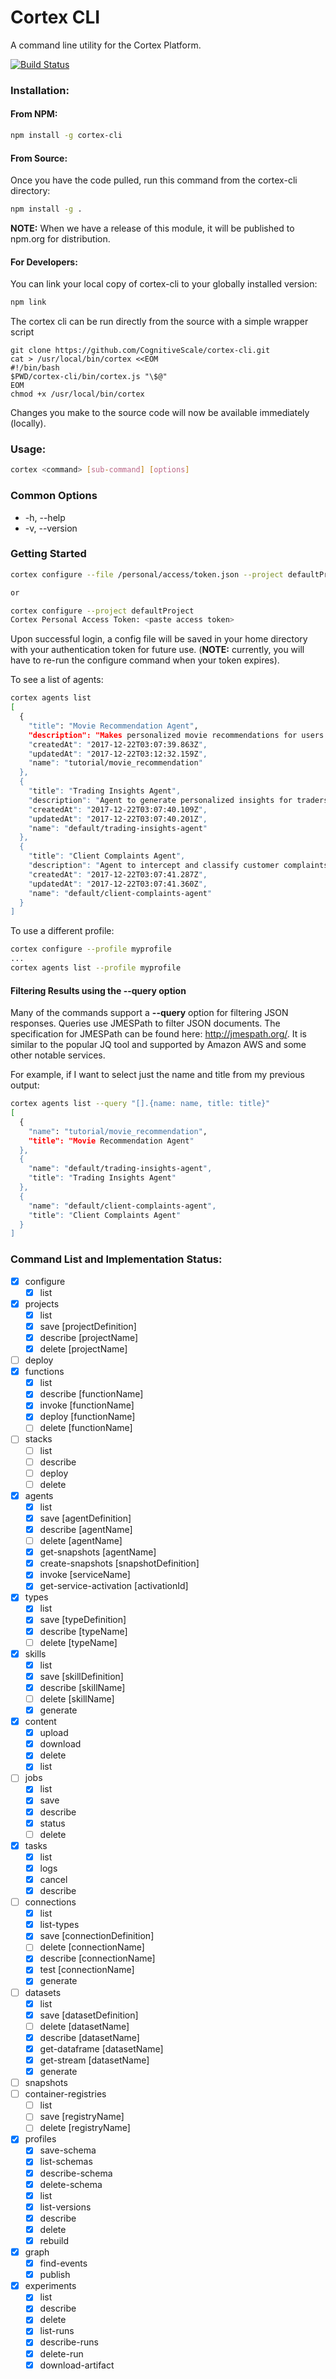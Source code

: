 # Cortex CLI
A command line utility for the Cortex Platform.


[![Build Status](https://secure.travis-ci.org/CognitiveScale/cortex-cli.svg)](http://travis-ci.org/CognitiveScale/cortex-cli)

### Installation:

#### From NPM:
```bash
npm install -g cortex-cli
```

#### From Source:
Once you have the code pulled, run this command from the cortex-cli directory:
```bash
npm install -g .
```

**NOTE:** When we have a release of this module, it will be published to npm.org for distribution.

#### For Developers:
You can link your local copy of cortex-cli to your globally installed version:
```bash
npm link
```

The cortex cli can be run directly from the source with a simple wrapper script
```
git clone https://github.com/CognitiveScale/cortex-cli.git
cat > /usr/local/bin/cortex <<EOM
#!/bin/bash
$PWD/cortex-cli/bin/cortex.js "\$@"
EOM
chmod +x /usr/local/bin/cortex
```


Changes you make to the source code will now be available immediately (locally).

### Usage:

```bash
cortex <command> [sub-command] [options]
```
### Common Options

- -h, --help
- -v, --version

### Getting Started
```bash
cortex configure --file /personal/access/token.json --project defaultProject

or

cortex configure --project defaultProject
Cortex Personal Access Token: <paste access token>
```

Upon successful login, a config file will be saved in your home directory with your authentication token for future use. (**NOTE:** currently, you will have to re-run the configure command when your token expires).

To see a list of agents:
```bash
cortex agents list
[
  {
    "title": "Movie Recommendation Agent",
    "description": "Makes personalized movie recommendations for users.",
    "createdAt": "2017-12-22T03:07:39.863Z",
    "updatedAt": "2017-12-22T03:12:32.159Z",
    "name": "tutorial/movie_recommendation"
  },
  {
    "title": "Trading Insights Agent",
    "description": "Agent to generate personalized insights for traders.",
    "createdAt": "2017-12-22T03:07:40.109Z",
    "updatedAt": "2017-12-22T03:07:40.201Z",
    "name": "default/trading-insights-agent"
  },
  {
    "title": "Client Complaints Agent",
    "description": "Agent to intercept and classify customer complaints early in the process before it even goes to internal audit.",
    "createdAt": "2017-12-22T03:07:41.287Z",
    "updatedAt": "2017-12-22T03:07:41.360Z",
    "name": "default/client-complaints-agent"
  }
]
```

To use a different profile:
```bash
cortex configure --profile myprofile
...
cortex agents list --profile myprofile
```

#### Filtering Results using the --query option
Many of the commands support a __--query__ option for filtering JSON responses.  Queries use JMESPath to filter JSON documents. The specification for JMESPath can be found here: http://jmespath.org/.  It is similar to the popular JQ tool and supported by Amazon AWS and some other notable services.

For example, if I want to select just the name and title from my previous output:
```bash
cortex agents list --query "[].{name: name, title: title}"
[
  {
    "name": "tutorial/movie_recommendation",
    "title": "Movie Recommendation Agent"
  },
  {
    "name": "default/trading-insights-agent",
    "title": "Trading Insights Agent"
  },
  {
    "name": "default/client-complaints-agent",
    "title": "Client Complaints Agent"
  }
]
```

### Command List and Implementation Status:

- [x] configure
    - [x] list
- [x] projects
    - [x] list
    - [x] save [projectDefinition]
    - [x] describe [projectName]
    - [x] delete [projectName]
- [ ] deploy
- [x] functions
    - [x] list
    - [X] describe [functionName]
    - [x] invoke [functionName]
    - [X] deploy [functionName]
    - [ ] delete [functionName]
- [ ] stacks
   - [ ] list
   - [ ] describe
   - [ ] deploy
   - [ ] delete
- [x] agents
    - [x] list
    - [x] save [agentDefinition]
    - [x] describe [agentName]
    - [ ] delete [agentName]
    - [x] get-snapshots [agentName]
    - [x] create-snapshots [snapshotDefinition]
    - [x] invoke [serviceName]
    - [x] get-service-activation [activationId]
- [x] types
    - [x] list
    - [x] save [typeDefinition]
    - [x] describe [typeName]
    - [ ] delete [typeName]
- [x] skills
    - [x] list
    - [x] save [skillDefinition]
    - [x] describe [skillName]
    - [ ] delete [skillName]
    - [x] generate
- [x] content
    - [x] upload
    - [x] download
    - [x] delete
    - [x] list
- [ ] jobs
    - [x] list
    - [x] save
    - [x] describe
    - [x] status
    - [ ] delete
- [x] tasks
    - [x] list
    - [x] logs
    - [x] cancel
    - [x] describe
- [ ] connections
    - [x] list
    - [x] list-types
    - [x] save [connectionDefinition]
    - [ ] delete [connectionName]
    - [x] describe [connectionName]
    - [x] test [connectionName]
    - [x] generate
- [ ] datasets
    - [x] list
    - [x] save [datasetDefinition]
    - [ ] delete [datasetName]
    - [x] describe [datasetName]
    - [x] get-dataframe [datasetName]
    - [x] get-stream [datasetName]
    - [x] generate
- [ ] snapshots
- [ ] container-registries
    - [ ] list
    - [ ] save [registryName]
    - [ ] delete [registryName]
- [x] profiles
    - [x] save-schema
    - [x] list-schemas
    - [x] describe-schema
    - [x] delete-schema
    - [x] list
    - [x] list-versions
    - [x] describe
    - [x] delete
    - [x] rebuild
- [x] graph
    - [x] find-events
    - [x] publish
- [x] experiments
    - [x] list
    - [x] describe
    - [x] delete
    - [x] list-runs
    - [x] describe-runs
    - [x] delete-run
    - [x] download-artifact
